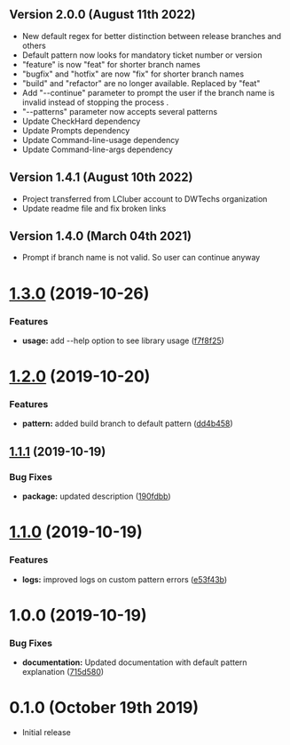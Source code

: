 Version 2.0.0 (August 11th 2022)
-----------------------------
- New default regex for better distinction between release branches and others
- Default pattern now looks for mandatory ticket number or version
- "feature" is now "feat" for shorter branch names
- "bugfix" and "hotfix" are now "fix" for shorter branch names
- "build" and "refactor" are no longer available. Replaced by "feat"
- Add "--continue" parameter to prompt the user if the branch name is invalid instead of stopping the process .
- "--patterns" parameter now accepts several patterns
- Update CheckHard dependency
- Update Prompts dependency
- Update Command-line-usage dependency
- Update Command-line-args dependency


Version 1.4.1 (August 10th 2022)
-----------------------------
- Project transferred from LCluber account to DWTechs organization
- Update readme file and fix broken links


Version 1.4.0 (March 04th 2021)
-----------------------------
- Prompt if branch name is not valid. So user can continue anyway


# [1.3.0](https://github.com/LCluber/GitBranchValidator/compare/v1.2.0...v1.3.0) (2019-10-26)


### Features

* **usage:** add --help option to see library usage ([f7f8f25](https://github.com/LCluber/GitBranchValidator/commit/f7f8f25091f93422708573bce9e40c6592901ed1))

# [1.2.0](https://github.com/LCluber/GitBranchValidator/compare/v1.1.1...v1.2.0) (2019-10-20)


### Features

* **pattern:** added build branch to default pattern ([dd4b458](https://github.com/LCluber/GitBranchValidator/commit/dd4b4582c2fcc5d8d09c2dd1611ddcaf4efbc5cf))

## [1.1.1](https://github.com/LCluber/GitBranchValidator/compare/v1.1.0...v1.1.1) (2019-10-19)

### Bug Fixes

- **package:** updated description ([190fdbb](https://github.com/LCluber/GitBranchValidator/commit/190fdbbec39232fbc14fcf6b4233b031b6ee6f82))

# [1.1.0](https://github.com/LCluber/GitBranchValidator/compare/v1.0.0...v1.1.0) (2019-10-19)

### Features

- **logs:** improved logs on custom pattern errors ([e53f43b](https://github.com/LCluber/GitBranchValidator/commit/e53f43ba360bb399f16c7df7a894a1aee3a8d46b))

# 1.0.0 (2019-10-19)

### Bug Fixes

- **documentation:** Updated documentation with default pattern explanation ([715d580](https://github.com/LCluber/GitBranchValidator/commit/715d580219eab93440d664b6e95901cdedff9a06))

# 0.1.0 (October 19th 2019)

- Initial release
